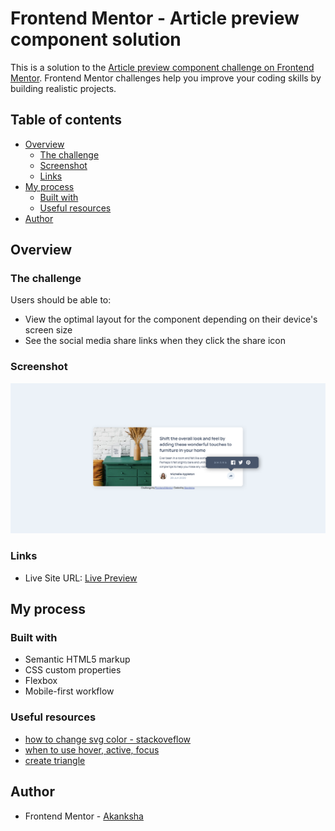 # Frontend Mentor - Article preview component solution

This is a solution to the [Article preview component challenge on Frontend Mentor](https://www.frontendmentor.io/challenges/article-preview-component-dYBN_pYFT). Frontend Mentor challenges help you improve your coding skills by building realistic projects. 

## Table of contents

- [Overview](#overview)
  - [The challenge](#the-challenge)
  - [Screenshot](#screenshot)
  - [Links](#links)
- [My process](#my-process)
  - [Built with](#built-with)
  - [Useful resources](#useful-resources)
- [Author](#author)

## Overview

### The challenge

Users should be able to:

- View the optimal layout for the component depending on their device's screen size
- See the social media share links when they click the share icon

### Screenshot

![](./screenshot.png)

### Links

- Live Site URL: [Live Preview](https://akanksha493.github.io/FrontendMentor-challenges/article-preview-component-master/)

## My process

### Built with

- Semantic HTML5 markup
- CSS custom properties
- Flexbox
- Mobile-first workflow

### Useful resources

- [how to change svg color - stackoveflow](https://stackoverflow.com/questions/22252472/how-can-i-change-the-color-of-an-svg-element) 
- [when to use hover, active, focus](https://bitsofco.de/when-do-the-hover-focus-and-active-pseudo-classes-apply/)
- [create triangle](https://www.geeksforgeeks.org/how-to-create-triangle-in-css/)

## Author

- Frontend Mentor - [Akanksha](https://www.frontendmentor.io/profile/akanksha493)
